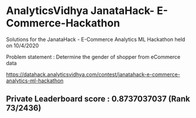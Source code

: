 # AnalyticsVidhya JanataHack- E-Commerce-Hackathon

Solutions for the JanataHack - E-Commerce Analytics ML Hackathon held on 10/4/2020

Problem statement :  Determine the gender of shopper from eCommerce data 

https://datahack.analyticsvidhya.com/contest/janatahack-e-commerce-analytics-ml-hackathon

## Private Leaderboard score : 0.8737037037 (Rank 73/2436)
